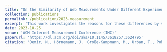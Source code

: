 ```yaml
---
title: "On the Similarity of Web Measurements Under Different Experimental Setups"
collection: publications
permalink: /publication/2023-measurement
excerpt: 'This work investigates the reasons for these differences by visiting 1.7M webpages with five different measurement setups.'
date: 2023-10-25
venue: 'ACM Internet Measurement Conference (IMC)'
paperurl: 'https://dl.acm.org/doi/abs/10.1145/3618257.3624795'
citation: 'Demir, N., Hörnemann, J., Große-Kampmann, M., Urban, T., Pohlmann, N., Holz, T., & Wressnegger, C. (2023, October). On the Similarity of Web Measurements Under Different Experimental Setups. In Proceedings of the 2023 ACM on Internet Measurement Conference (pp. 356-369).'
---
```

